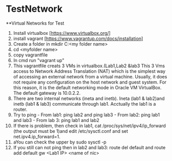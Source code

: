 # TestNetwork
**Virtual Networks for Test 
1. Install virtualbox [https://www.virtualbox.org/]
2. install vagrant  [https://www.vagrantup.com/docs/installation]
3. Create a folder in mkdir C:\<my folder name>
4. cd \<myfolder name\>
5.  copy vagrantfile
6. In cmd  run "vagrant up"
7.  This vagrantfile creats 3 VMs in virtualbox.(Lab1,Lab2 &lab3  This 3 Vms access to Network Address Translation (NAT) which is the simplest way of accessing an external network from a virtual machine. Usually, it does not require any configuration on the host network and guest system. For this reason, it is the default networking mode in Oracle VM VirtualBox. The default gateway is 10.0.2.2. 
8. There are two internal networks (ineta and inetb). Ineta (lab1 & lab2)and inetb (lab1 & lab3) communicate through lab1. Acctually the lab1 is a router. 
9. Try to ping
               - From lab1: ping lab2 and ping lab3
               - From lab2: ping lab1 and lab3
               - From lab 3: ping lab1 and lab2
10. If there is problem, then check in lab1, cat /proc/sys/net/ipv4/ip_forward (the output must be 1)and  edit /etc/sysctl.conf and set net.ipv4.ip_forward=1.
11. aYou can check the upper by sudo sysctl -p
12. If you still can not ping then in lab2 and lab3: route del default and route add default gw \<Lab1 IP\>  \<name of nic\>              
               
